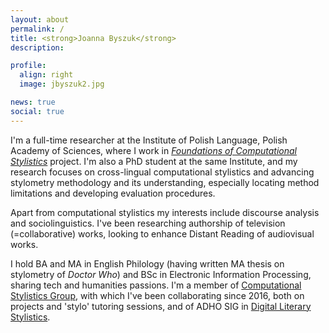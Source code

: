 ```yaml
---
layout: about
permalink: /
title: <strong>Joanna Byszuk</strong>
description: 

profile:
  align: right
  image: jbyszuk2.jpg

news: true
social: true
---
```


I'm a full-time researcher at the Institute of Polish Language, Polish Academy of Sciences, where I work in *[Foundations of Computational Stylistics](https://computationalstylistics.github.io/projects/focs/)* project. I'm also a PhD student at the same Institute, and my research focuses on cross-lingual computational stylistics and advancing stylometry methodology and its understanding, especially locating method limitations and developing evaluation procedures. 

Apart from computational stylistics my interests include discourse analysis and sociolinguistics. I've been researching authorship of television (=collaborative) works, looking to enhance Distant Reading of audiovisual works. 

I hold BA and MA in English Philology (having written MA thesis on stylometry of *Doctor Who*) and BSc in Electronic Information Processing, sharing tech and humanities passions. I'm a member of [Computational Stylistics Group](https://computationalstylistics.github.io/), with which I've been collaborating since 2016, both on projects and 'stylo' tutoring sessions, and of ADHO SIG in [Digital Literary Stylistics](https://dls.hypotheses.org/).


